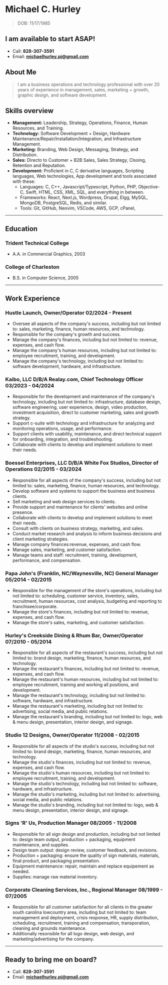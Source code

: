 # Michael C. Hurley

 > DOB: 11/17/1985

## **I am available to start ASAP!**

 - Call: **828-307-3591**
 - Email: **michaelhurley.pj@gmail.com**

## About Me

 > I am a business operations and technology professional with over 20 years of experience in management, sales, marketing + growth, graphic design, and software development.

## Skills overview

 - **Management:** Leadership, Strategy, Operations, Finance, Human Resources, and Training.
 - **Technology:** Software Development + Design, Hardware Maintenance/Repair/Installation/Integration, and Infrastructure Management.
 - **Marketing:** Branding, Web Design, Messaging, Strategy, and Distribution.
 - **Sales:** Directo to Customer + B2B Sales, Sales Strategy, Clsoing, Retention and Reputation.
 - **Development:** Proficient in C, C derivative languages, Scripting languages, Web technologies, App development and tools associated with these:
    - Languages: C, C++, Javascript/Typescript, Python, PHP, Objective-C, Swift, HTML, CSS, XML, SQL, and everything in between.
    - Frameworks: React, Next.js, Wordpress, Drupal, Elgg, MySQL, MongoDB, PostgreSQL, Redis, and similar.
    - Tools: Git, GitHub, Neovim, VSCode, AWS, GCP, cPanel,

--------------------------------------------------------------------------------

## Education

### Trident Technical College

 - A.A. in Commercial Graphics, 2003

### College of Charleston

 - B.S. in Computer Science, 2005

--------------------------------------------------------------------------------

## Work Experience

### Hustle Launch, Owner/Operator 02/2024 - Present

 - Oversee all aspects of the company's success, including but not limited to: sales, marketing, finance, human resources, and technology.
 - Responsible for the company's growth and success.
 - Manage the company's finances, including but not limited to: revenue, expenses, and cash flow.
 - Manage the company's human resources, including but not limited to: employee recruitment, training, and development.
 - Manage the company's technology, including but not limited to: software development, hardware, and infrastructure.

### Kaibo, LLC D/B/A Realay.com, Chief Technology Officer 03/2023 - 04/2024

 - Responsible for the development and maintenance of the company's technology, including but not limited to: infrastructure, database design, software engineering, user experience, design, video production, investment acquisition, direct to customer marketing, sales and growth strategy.
 - Support c-suite with technology and infrastructure for analyzing and monitoring operations, usage, and performance.
 - Support clients with usability, maintenance, and direct technical support for onboarding, integration, and troubleshooting.
 - Collaborate with clients to develop and implement solutions to meet their needs.

### Boessel Enterprises, LLC D/B/A White Fox Studios, Director of Operations 02/2015 - 03/2024

 - Responsible for all aspects of the company's success, including but not limited to: sales, marketing, finance, human resources, and technology.
 - Develop software and systems to support the business and business clients.
 - Sell marketing and web design services to clients.
 - Provide support and maintenance for clients' websites and online presence.
 - Collaborate with clients to develop and implement solutions to meet their needs.
 - Consult with clients on business strategy, marketing, and sales.
 - Conduct market research and analysis to inform business decisions and client marketing strategies.
 - Manage company finances:revenue, expenses, and cash flow.
 - Manage sales, marketing, and customer satisfaction.
 - Manage teams and staff: recruitment, training, development, performance, and compensation.

### Papa John's (Franklin, NC/Waynesville, NC) General Manager 05/2014 - 02/2015

 - Responsible for the management of the store's operations, including but not limited to: scheduling, customer service, inventory, sales, recruitment, human resources, cost analysis, budgeting and reporting to franchisee/corporate.
 - Manage the store's finances, including but not limited to: revenue, expenses, and cash flow.
 - Manage the store's sales, marketing, and customer satisfaction.

### Hurley's Creekside Dining & Rhum Bar, Owner/Operator 07/2010 - 05/2014

 - Responsible for all aspects of the restaurant's success, including but not limited to: brand design, marketing, finance, human resources, and technology.
 - Manage the restaurant's finances, including but not limited to: revenue, expenses, and cash flow.
 - Manage the restaurant's human resources, including but not limited to: employee recruitment, training and working all positions, and development.
 - Manage the restaurant's technology, including but not limited to: software, hardware, and infrastructure.
 - Manage the restaurant's marketing, including but not limited to: advertising, social media, and public relations.
 - Manage the restaurant's branding, including but not limited to: logo, web & menu design, presentation, interior design, and signage.

### Studio 12 Designs, Owner/Operator 11/2008 - 02/2015

 - Responsible for all aspects of the studio's success, including but not limited to: brand design, marketing, finance, human resources, and technology.
 - Manage the studio's finances, including but not limited to: revenue, expenses, and cash flow.
 - Manage the studio's human resources, including but not limited to: employee recruitment, training, and development.
 - Manage the studio's technology, including but not limited to: software, hardware, and infrastructure.
 - Manage the studio's marketing, including but not limited to: advertising, social media, and public relations.
 - Manage the studio's branding, including but not limited to: logo, web & menu design, presentation, interior design, and signage.

### Signs 'R' Us, Production Manager 08/2005 - 11/2008

 - Responsible for all sign design and production, including but not limited to: design team output, production + packaging, equipment maintenance, and supplies.
 - Design team output: design review, customer feedback, and revisions.
 - Production + packaging: ensure the quality of sign materials, materials, final product, and packaging presentation.
 - Equipment maintenance: repair, maintain and replace equipement as needed.
 - Supplies: manage raw material inventory.

### Corporate Cleaning Services, Inc., Regional Manager 08/1999 - 07/2005

 - Responsible for all customer satisfaction for all clients in the greater south carolina lowcountry area, including but not limited to: team management and deployment, crisis response, HR, supply distribution, scheduling, recruitment, training and compensation, transporation, cleaning and grounds maintenance.
 - Additionally resonsible for all logo design, web design, and marketing/advertising for the company.

--------------------------------------------------------------------------------

## **Ready to bring me on board?**

 - Call: **828-307-3591**
 - Email: **michaelhurley.pj@gmail.com**

